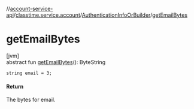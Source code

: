 //[account-service-api](../../../index.md)/[classtime.service.account](../index.md)/[AuthenticationInfoOrBuilder](index.md)/[getEmailBytes](get-email-bytes.md)

# getEmailBytes

[jvm]\
abstract fun [getEmailBytes](get-email-bytes.md)(): ByteString

`string email = 3;`

#### Return

The bytes for email.
